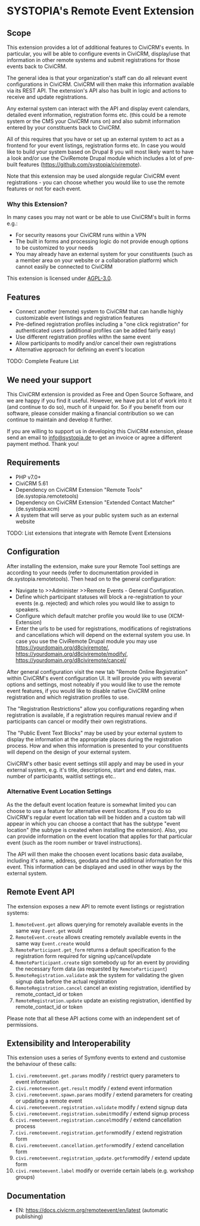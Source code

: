 # SYSTOPIA's Remote Event Extension

## Scope

This extension provides a lot of additional features to CiviCRM's events. In
particular, you will be able to configure events in CiviCRM, display/use that
information in other remote systems and submit registrations for those events
back to CiviCRM.

The general idea is that your organization's staff can do all relevant event
configurations in CiviCRM. CiviCRM will then make this information available via
its REST API. The extension's API also has built in logic and actions to receive
and update registrations.

Any external system can interact with the API and display event calendars,
detailed event information, registration forms etc. (this could be a remote
system or the CMS your CiviCRM runs on) and also submit information entered by
your constituents back to CiviCRM.

All of this requires that you have or set up an external system to act as a
frontend for your event listings, registration forms etc. In case you would like
to build your system based on Drupal 8 you will most likely want to have a look
and/or use the CiviRemote Drupal module which includes a lot of pre-built
features (https://github.com/systopia/civiremote).

Note that this extension may be used alongside regular CiviCRM event
registrations - you can choose whether you would like to use the remote features
or not for each event.

### Why this Extension?

In many cases you may not want or be able to use CiviCRM's built in forms e.g.:

* For security reasons your CiviCRM runs within a VPN
* The built in forms and processing logic do not provide enough options to be
  customized to your needs
* You may already have an external system for your constituents (such as a
  member area on your website or a collaboration platform) which cannot easily
  be connected to CiviCRM

This extension is licensed
under [AGPL-3.0](https://www.gnu.org/licenses/agpl-3.0).

## Features

* Connect another (remote) system to CiviCRM that can handle highly customizable
  event listings and registration features
* Pre-defined registration profiles including a "one click registration" for
  authenticated users (additional profiles can be added fairly easy)
* Use different registration profiles withn the same event
* Allow participants to modify and/or cancel their own registrations
* Alternative approach for defining an event's location

TODO: Complete Feature List

## We need your support
This CiviCRM extension is provided as Free and Open Source Software, 
and we are happy if you find it useful. However, we have put a lot of work into it 
(and continue to do so), much of it unpaid for. So if you benefit from our software, 
please consider making a financial contribution so we can continue to maintain and develop it further.

If you are willing to support us in developing this CiviCRM extension, 
please send an email to info@systopia.de to get an invoice or agree a different payment method. 
Thank you!

## Requirements

* PHP v7.0+
* CiviCRM 5.61
* Dependency on CiviCRM Extension "Remote Tools" (de.systopia.remotetools)
* Dependency on CiviCRM Extension "Extended Contact Matcher" (de.systopia.xcm)
* A system that will serve as your public system such as an external website

TODO: List extensions that integrate with Remote Event Extensions

## Configuration

After installing the extension, make sure your Remote Tool settings are
according to your needs (refer to docmunentation provided in
de.systopia.remotetools). Then head on to the general configuration:

* Navigate to >>Administer >>Remote Events - General Configuration.
* Define which participant statuses will block a re-registration to your
  events (e.g. rejected) and which roles you would like to assign to speakers.
* Configure which default matcher profile you would like to use (XCM-Extension)
* Enter the urls to be used for registrations, modifications of registrations
  and cancellations which will depend on the external system you use. In case
  you use the CiviRemote Drupal module you may
  use https://yourdomain.org/d8civiremote/,
  https://yourdomain.org/d8civiremote/modify/,
  https://yourdomain.org/d8civiremote/cancel/

After general configuration visit the new tab "Remote Online Registration"
within CiviCRM's event configuration UI. It will provide you with several
options and settings, most noteably if you would like to use the remote event
features, if you would like to disable native CiviCRM online registration and
which registration profiles to use.

The "Registration Restrictions" allow you configurations regarding when
registration is available, if a registration requires manual review and if
participants can cancel or modify their own registrations.

The "Public Event Text Blocks" may be used by your external system to display
the information at the appropriate places during the registration process. How
and when this information is presented to your constituents will depend on the
design of your external system.

CiviCRM's other basic event settings still apply and may be used in your
external system, e.g. it's title, descriptions, start and end dates, max. number
of participants, waitlist settings etc..

### Alternative Event Location Settings

As the the default event location feature is somewhat limited you can choose to
use a feature for alternative event locations. If you do so CiviCRM's regular
event location tab will be hidden and a custom tab will appear in which you can
choose a contact that has the subtype "event location" (the subtype is created
when installing the extension). Also, you can provide information on the event
location that applies for that particular event (such as the room number or
travel instructions).

The API will then make the choosen event locations basic data availabe,
including it's name, address, geodata and the additional information for this
event. This information can be displayed and used in other ways by the external
system.

## Remote Event API

The extension exposes a new API to remote event listings or registration
systems:

1. ``RemoteEvent.get`` allows querying for remotely available events in the same
   way ``Event.get`` would
1. ``RemoteEvent.create`` allows creating remotely available events in the same
   way ``Event.create`` would
1. ``RemoteParticipant.get_form`` returns a default specification fo the
   registration form required for signing up/cancel/update
1. ``RemoteParticipant.create`` sign somebody up for an event by providing the
   necessary form data (as requested by ``RemoteParticipant``)
1. ``RemoteRegistration.validate`` ask the system for validating the given
   signup data before the actual registration
1. ``RemoteRegistration.cancel`` cancel an existing registration, identified by
   remote_contact_id or token
1. ``RemoteRegistration.update`` update an existing registration, identified by
   remote_contact_id or token

Please note that all these API actions come with an independent set of
permissions.

## Extensibility and Interoperability

This extension uses a series of Symfony events to extend and customise the
behaviour of these calls:

1. ``civi.remoteevent.get.params`` modify / restrict query parameters to event
   information
1. ``civi.remoteevent.get.result`` modify / extend event information
1. ``civi.remoteevent.spawn.params`` modify / extend parameters for creating or
   updating a remote event
1. ``civi.remoteevent.registration.validate`` modify / extend signup data
1. ``civi.remoteevent.registration.submit``modify / extend signup process
1. ``civi.remoteevent.registration.cancel``modify / extend cancellation process
1. ``civi.remoteevent.registration.getform``modify / extend registration form
1. ``civi.remoteevent.cancellation.getform``modify / extend cancellation form
1. ``civi.remoteevent.registration_update.getform``modify / extend update form
1. ``civi.remoteevent.label`` modify or override certain labels (e.g. workshop
   groups)

## Documentation
- EN: https://docs.civicrm.org/remoteevent/en/latest (automatic publishing)

